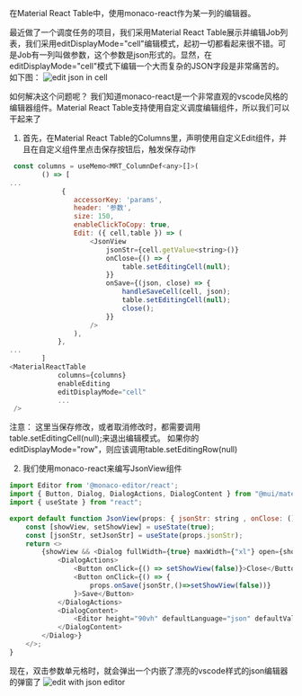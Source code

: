 在Material React Table中，使用monaco-react作为某一列的编辑器。

最近做了一个调度任务的项目，我们采用Material React Table展示并编辑Job列表，我们采用editDisplayMode="cell"编辑模式，起初一切都看起来很不错。可是Job有一列叫做参数，这个参数是json形式的。显然，在editDisplayMode="cell"模式下编辑一个大而复杂的JSON字段是非常痛苦的。
如下图：
![edit json in cell](./1.png)

如何解决这个问题呢？ 我们知道monaco-react是一个非常直观的vscode风格的编辑器组件。Material React Table支持使用自定义调度编辑组件，所以我们可以干起来了

1. 首先，在Material React Table的Columns里，声明使用自定义Edit组件，并且在自定义组件里点击保存按钮后，触发保存动作

```javascript
 const columns = useMemo<MRT_ColumnDef<any>[]>(
        () => [           
...
             {
                accessorKey: 'params',
                header: '参数',
                size: 150,
                enableClickToCopy: true,
                Edit: ({ cell,table }) => (
                    <JsonView
                        jsonStr={cell.getValue<string>()}
                        onClose={() => {
                            table.setEditingCell(null);
                        }}
                        onSave={(json, close) => {
                            handleSaveCell(cell, json);
                            table.setEditingCell(null);
                            close();
                        }}
                    />
                ),
            },
...
        ]
<MaterialReactTable
            columns={columns}
            enableEditing
            editDisplayMode="cell"
            ...
 />
```

注意： 这里当保存修改，或者取消修改时，都需要调用table.setEditingCell(null);来退出编辑模式。 如果你的editDisplayMode="row"，则应该调用table.setEditingRow(null)

2. 我们使用monaco-react来编写JsonView组件
```javascript
import Editor from '@monaco-editor/react';
import { Button, Dialog, DialogActions, DialogContent } from "@mui/material";
import { useState } from "react";

export default function JsonView(props: { jsonStr: string , onClose: () => void,onSave: (json:string,close:()=>void) => void }) {
    const [showView, setShowView] = useState(true);
    const [jsonStr, setJsonStr] = useState(props.jsonStr);
    return <>
        {showView && <Dialog fullWidth={true} maxWidth={"xl"} open={showView} onClose={() => {props.onClose();setShowView(false)}}>
            <DialogActions>
                <Button onClick={() => setShowView(false)}>Close</Button>
                <Button onClick={() => {
                    props.onSave(jsonStr,()=>setShowView(false))}
                }>Save</Button>
            </DialogActions>
            <DialogContent>
                <Editor height="90vh" defaultLanguage="json" defaultValue={JSON.stringify(JSON.parse(jsonStr), null, 2)} onChange={(value) => setJsonStr(value ?? "")} theme="vs-light"  />;
            </DialogContent>    
        </Dialog>}
    </>;
}
```


现在，双击参数单元格时，就会弹出一个内嵌了漂亮的vscode样式的json编辑器的弹窗了
![edit with json editor](./2.png)